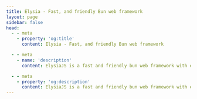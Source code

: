```yaml
---
title: Elysia - Fast, and friendly Bun web framework
layout: page
sidebar: false
head:
  - - meta
    - property: 'og:title'
      content: Elysia - Fast, and friendly Bun web framework

  - - meta
    - name: 'description'
      content: ElysiaJS is a fast and friendly bun web framework with end-to-end type safety and great developer experience. Elysia is familiar, fast, and first class TypeScript support with well-thought integration between service whether it's tRPC, Swagger or WebSocket. Elysia got you cover, start building next generation TypeScript web server today.

  - - meta
    - property: 'og:description'
      content: ElysiaJS is a fast and friendly bun web framework with end-to-end type safety and great developer experience. Elysia is familiar, fast, and first class TypeScript support with well-thought integration between service whether it's tRPC, Swagger or WebSocket. Elysia got you cover, start building next generation TypeScript web server today.
---
```


<script setup>
    import Landing from '../components/midori/index.vue'
</script>

<Landing />
